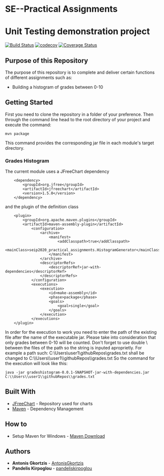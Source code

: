 # SE--Practical Assignments

# Unit Testing demonstration project
[![Build Status](https://travis-ci.org/AntonisGkortzis/UnitTestingDemoProject.svg?branch=master)](https://travis-ci.org/AntonisGkortzis/UnitTestingDemoProject)
[![codecov](https://codecov.io/gh/AntonisGkortzis/UnitTestingDemoProject/branch/master/graph/badge.svg)](https://codecov.io/gh/AntonisGkortzis/UnitTestingDemoProject)
[![Coverage Status](https://coveralls.io/repos/github/AntonisGkortzis/UnitTestingDemoProject/badge.svg?branch=master&service=github)](https://coveralls.io/github/AntonisGkortzis/UnitTestingDemoProject)

## Purpose of this Repository

The purpose of this repository is to complete and deliver certain functions of different assignments such as:

* Building a histogram of grades between 0-10

## Getting Started

First you need to clone the repository in a folder of your preference. Then through the command line head to the root directory of your project and 
execute the command:
```
mvn package
```
This command provides the corresponding jar file in each module's target directory. 

### Grades Histogram

The current module uses a JFreeChart dependency
```
	<dependency>
		<groupId>org.jfree</groupId>
		<artifactId>jfreechart</artifactId>
		<version>1.5.0</version>
	</dependency>
```

and the plugin of the definition class

```
	<plugin>
		<groupId>org.apache.maven.plugins</groupId>
		<artifactId>maven-assembly-plugin</artifactId>
			<configuration>
				<archive>
					<manifest>
						<addClasspath>true</addClasspath>
						<mainClass>seip2020_practical_assignments.HistogramGenerator</mainClass>						
					</manifest>
				</archive>
				<descriptorRefs>
					<descriptorRef>jar-with-dependencies</descriptorRef>
				</descriptorRefs>
			</configuration>
			<executions>
				<execution>
					<id>make-assembly</id>
					<phase>package</phase>
					<goals>
						<goal>single</goal>
					</goals>
				</execution>
			</executions>
	</plugin>
```

In order for the execution to work you need to enter the path of the existing file after the name of the executable jar. Please take into consideration that only grades 
between 0-10 will be counted. Don't forget to use double \\ between the files of the path so the string is inputed aproprietly. 
For example a path such: C:\\Users\\user1\\githubRepos\\grades.txt shall be changed to C:\\\Users\\\user1\\\githubRepos\\\grades.txt
So the command for the execution will look like this:

```
java -jar gradeshistogram-0.0.1-SNAPSHOT-jar-with-dependencies.jar C:\\Users\\user1\\githubRepos\\grades.txt
```

## Built With

* [JFreeChart](https://mvnrepository.com/artifact/org.jfree/jfreechart) - Repository used for charts
* [Maven](https://maven.apache.org/) - Dependency Management


## How to

* Setup Maven for Windows - [Maven Download](https://maven.apache.org/download.cgi)

## Authors

* **Antonis Gkortzis** - [AntonisGkortzis](https://github.com/AntonisGkortzis)
* **Pandelis Kirpoglou** - [pandeliskirpoglou](https://github.com/pandeliskirpoglou)

